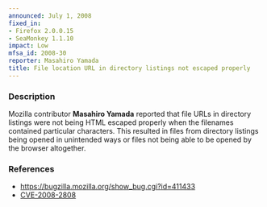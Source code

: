 ```yaml
---
announced: July 1, 2008
fixed_in:
- Firefox 2.0.0.15
- SeaMonkey 1.1.10
impact: Low
mfsa_id: 2008-30
reporter: Masahiro Yamada
title: File location URL in directory listings not escaped properly
---
```


<h3>Description</h3>

<p>Mozilla contributor <strong>Masahiro Yamada</strong> reported that file URLs in directory listings were not being HTML escaped properly when the filenames contained particular characters.  This resulted in files from directory listings being opened in unintended ways or files not being able to be opened by the browser altogether.</p>

<h3>References</h3>

<ul>
  <li><a href="https://bugzilla.mozilla.org/show_bug.cgi?id=411433">https://bugzilla.mozilla.org/show_bug.cgi?id=411433</a></li>
  <li><a class="ex-ref" href="http://cve.mitre.org/cgi-bin/cvename.cgi?name=CVE-2008-2808">CVE-2008-2808</a></li>

</ul>




